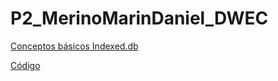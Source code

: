# P2_MerinoMarinDaniel_DWEC

[Conceptos básicos Indexed.db](https://github.com/Dameris/P2_MerinoMarinDaniel_DWEC/blob/main/Investigacion_Indexed-db.md)  

[Código]()
